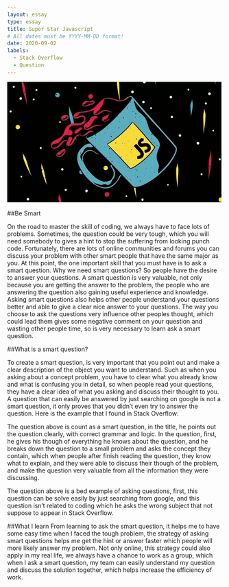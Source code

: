 ```yaml
---
layout: essay
type: essay
title: Super Star Javascript
# All dates must be YYYY-MM-DD format!
date: 2020-09-02
labels:
  - Stack Overflow
  - Question
---
```


<img class="ui medium left floated image" src="../images/Js1.jpg">

##Be Smart

On the road to master the skill of coding, we always have to face lots of problems. Sometimes, the question could be very tough, which you will need somebody to gives a hint to stop the suffering from looking punch code. Fortunately, there are lots of online communities and forums you can discuss your problem with other smart people that have the same major as you. At this point, the one important skill that you must have is to ask a smart question. Why we need smart questions? So people have the desire to answer your questions. A smart question is very valuable, not only because you are getting the answer to the problem, the people who are answering the question also gaining useful experience and knowledge. Asking smart questions also helps other people understand your questions better and able to give a clear nice answer to your questions. The way you choose to ask the questions very influence other peoples thought, which could lead them gives some negative comment on your question and wasting other people time, so is very necessary to learn ask a smart question.

##What is a smart question?

To create a smart question, is very important that you point out and make a clear description of the object you want to understand. Such as when you asking about a concept problem, you have to clear what you already know and what is confusing you in detail, so when people read your questions, they have a clear idea of what you asking and discuss their thought to you. A question that can easily be answered by just searching on google is not a smart question, it only proves that you didn’t even try to answer the question. Here is the example that I found in Stack Overflow:



The question above is count as a smart question, in the title, he points out the question clearly, with correct grammar and logic. In the question, first, he gives his though of everything he knows about the question, and he breaks down the question to a small problem and asks the concept they contain, which when people after finish reading the question, they know what to explain, and they were able to discuss their though of the problem, and make the question very valuable from all the information they were discussing.



The question above is a bed example of asking questions, first, this question can be solve easily by just searching from google, and this question isn’t related to coding which he asks the wrong subject that not suppose to appear in Stack Overflow.

##What I learn
From learning to ask the smart question, it helps me to have some easy time when I faced the tough problem, the strategy of asking smart questions helps me get the hint or answer faster which people will more likely answer my problem. Not only online, this strategy could also apply in my real life, we always have a chance to work as a group, which when I ask a smart question, my team can easily understand my question and discuss the solution together, which helps increase the efficiency of work.
